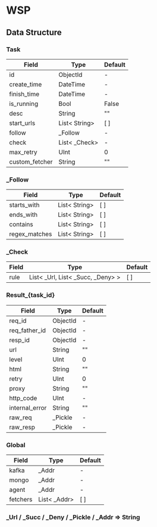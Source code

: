 WSP
===

Data Structure
---

### Task

| Field | Type | Default |
| --- | --- | --- |
| id | ObjectId | - |
| create_time | DateTime | - | 
| finish_time | DateTime | - |
| is_running | Bool | False |
| desc | String | "" |
| start_urls | List< String> | [ ] |
| follow | _Follow | - |
| check | List< _Check> | - |
| max_retry | UInt | 0 |
| custom_fetcher | String | "" |

### _Follow

| Field | Type | Default |
| --- | --- | --- |
| starts_with | List< String> | [ ] |
| ends_with | List< String> | [ ] |
| contains | List< String> | [ ] |
| regex_matches | List< String> | [ ] |

### _Check

| Field | Type | Default |
| --- | --- | --- |
| rule | List< _Url, List< _Succ, _Deny> > | [ ] |

### Result_{task_id}

| Field | Type | Default |
| --- | --- | --- |
| req_id | ObjectId | - |
| req_father_id | ObjectId | - |
| resp_id | ObjectId | - |
| url | String | "" |
| level | UInt | 0 |
| html | String | "" |
| retry | UInt | 0 |
| proxy | String | "" |
| http_code | UInt | - |
| internal_error | String | "" |
| raw_req | _Pickle | - |
| raw_resp | _Pickle | - |

### Global

| Field | Type | Default |
| --- | --- | --- |
| kafka | _Addr | - |
| mongo | _Addr | - |
| agent | _Addr | - |
| fetchers | List< _Addr> | [ ] |

### _Url / _Succ / _Deny / _Pickle / _Addr => String
